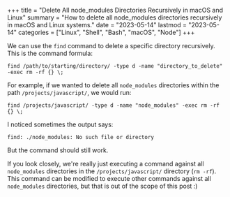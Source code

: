 +++
title = "Delete All node_modules Directories Recursively in macOS and Linux"
summary = "How to delete all node_modules directories recursively in macOS and Linux systems."
date = "2023-05-14"
lastmod = "2023-05-14"
categories = ["Linux", "Shell", "Bash", "macOS", "Node"]
+++

We can use the `find` command to delete a specific directory recursively. This is the command formula:

```shell
find /path/to/starting/directory/ -type d -name "directory_to_delete" -exec rm -rf {} \;
```

For example, if we wanted to delete all `node_modules` directories within the path `/projects/javascript/`, we would run:

```shell
find /projects/javascript/ -type d -name "node_modules" -exec rm -rf {} \;
```

I noticed sometimes the output says:

```shell
find: ./node_modules: No such file or directory
```

But the command should still work.

If you look closely, we're really just executing a command against all `node_modules` directories in the `/projects/javascript/` directory (`rm -rf`). This command can be modified to execute other commands against all `node_modules` directories, but that is out of the scope of this post :)
